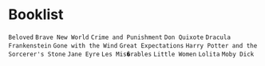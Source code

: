 # Booklist

`Beloved`
`Brave New World`
`Crime and Punishment`
`Don Quixote`
`Dracula`
`Frankenstein`
`Gone with the Wind`
`Great Expectations`
`Harry Potter and the Sorcerer's Stone`
`Jane Eyre`
`Les Mis�rables`
`Little Women`
`Lolita`
`Moby Dick`
